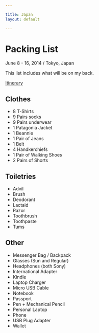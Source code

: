 ```yaml
---

title: Japan
layout: default

---
```


# Packing List

June 8 - 16, 2014 / Tokyo, Japan

This list includes what will be on my back.

[Itinerary](https://docs.google.com/a/natwelch.com/file/d/0B58qDlhp_butRE1VRGVCTUg0eXdlcmQyc1BKeU9WQkFBUkI4/edit)

## Clothes

 * 8 T-Shirts
 * 9 Pairs socks
 * 9 Pairs underwear
 * 1 Patagonia Jacket
 * 1 Beannie
 * 1 Pair of Jeans
 * 1 Belt
 * 4 Handkerchiefs
 * 1 Pair of Walking Shoes
 * 2 Pairs of Shorts

## Toiletries

 * Advil
 * Brush
 * Deodorant
 * Lactaid
 * Razor
 * Toothbrush
 * Toothpaste
 * Tums

## Other

 * Messenger Bag / Backpack
 * Glasses (Sun and Regular)
 * Headphones (both Sony)
 * International Adapter
 * Kindle
 * Laptop Charger
 * Micro USB Cable
 * Notebook
 * Passport
 * Pen + Mechanical Pencil
 * Personal Laptop
 * Phone
 * USB Plug Adapter
 * Wallet
